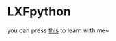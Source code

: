 LXFpython
=========

you can press [this](http://www.liaoxuefeng.com/wiki/001374738125095c955c1e6d8bb493182103fac9270762a000) to learn with me~